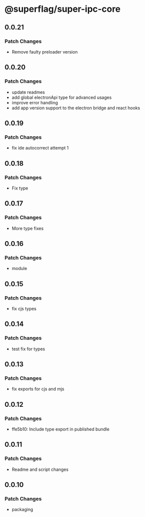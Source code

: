 # @superflag/super-ipc-core

## 0.0.21

### Patch Changes

- Remove faulty preloader version

## 0.0.20

### Patch Changes

- update readmes
- add global electronApi type for advanced usages
- improve error handling
- add app version support to the electron bridge and react hooks

## 0.0.19

### Patch Changes

- fix ide autocorrect attempt 1

## 0.0.18

### Patch Changes

- Fix type

## 0.0.17

### Patch Changes

- More type fixes

## 0.0.16

### Patch Changes

- module

## 0.0.15

### Patch Changes

- fix cjs types

## 0.0.14

### Patch Changes

- test fix for types

## 0.0.13

### Patch Changes

- fix exports for cjs and mjs

## 0.0.12

### Patch Changes

- ffe5b10: Include type export in published bundle

## 0.0.11

### Patch Changes

- Readme and script changes

## 0.0.10

### Patch Changes

- packaging
